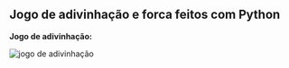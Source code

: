 

## Jogo de adivinhação e forca feitos com Python


**Jogo de adivinhação:**

![jogo de adivinhação](https://p71.f4.n0.cdn.getcloudapp.com/items/OAuqG5lG/Screen%20Recording%202020-08-24%20at%2007.27.02.62%20PM.gif?source=viewer&v=c408625023c25d3ec3486877a892dc6d)
